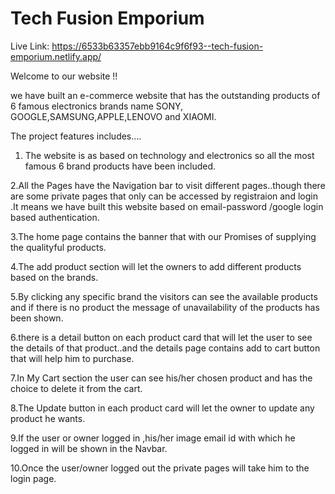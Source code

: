 # Tech Fusion Emporium

Live Link: https://6533b63357ebb9164c9f6f93--tech-fusion-emporium.netlify.app/

Welcome to our website !!

we have built an e-commerce website that has the outstanding products of 6 famous electronics brands name SONY, GOOGLE,SAMSUNG,APPLE,LENOVO and XIAOMI.

The project features includes....

1. The website is as based on technology and electronics so all the most famous 6 brand products have been included.


2.All the Pages have the Navigation bar to visit different pages..though there are some private pages that only can be accessed by registraion and login .It means we have built this website based on email-password /google login based authentication.


3.The home page contains the banner that with our Promises of supplying the qualityful products.


4.The add product section will let the owners to add different products based on the brands.


5.By clicking any specific brand the visitors can see the available products and if there is no product the message of unavailability of the products has been shown.


6.there is a detail button on each product card that will let the user to see the details of that product..and the details page contains add to cart button that will help him to purchase.


7.In My Cart section the user can see his/her chosen product and has the choice to delete it from the cart.


8.The Update button in each product card will let the owner to update any product he wants.


9.If the user or owner logged in ,his/her image email id with which he logged in will be shown in the Navbar.


10.Once the user/owner logged out the private pages will take him to the login page.

